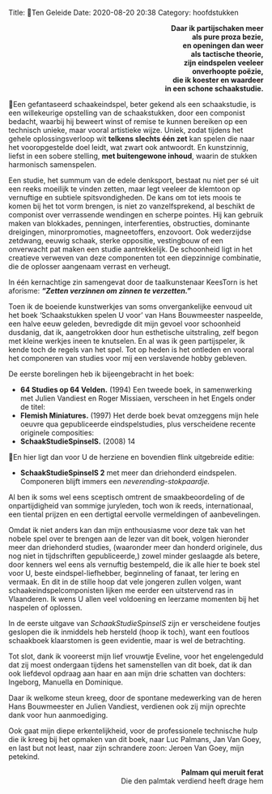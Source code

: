Title: Ten Geleide
Date: 2020-08-20 20:38
Category: hoofdstukken

<div style="text-align: right"><b>Daar ik partijschaken meer </b></div>
<div style="text-align: right"><b>als pure proza bezie,</b></div>
<div style="text-align: right"><b>en openingen dan weer</b></div>
<div style="text-align: right"><b>als tactische theorie,</b></div>
<div style="text-align: right"><b>zijn eindspelen veeleer</b></div>
<div style="text-align: right"><b>onverhoopte poëzie,</b></div>
<div style="text-align: right"><b>die ik koester en waardeer</b></div>
<div style="text-align: right"><b>in een schone schaakstudie. </b></div>

Een gefantaseerd schaakeindspel, beter gekend als een schaakstudie, is
een willekeurige opstelling van de schaakstukken, door een componist
bedacht, waarbij hij beweert winst of remise te kunnen bereiken op een
technisch unieke, maar vooral artistieke wijze. Uniek, zodat tijdens het
gehele oplossingsverloop wit **telkens slechts één zet** kan spelen die naar
het vooropgestelde doel leidt, wat zwart ook antwoordt. En kunstzinnig, liefst
in een sobere stelling, **met buitengewone inhoud**, waarin de stukken harmonisch samenspelen.

Een studie, het summum van de edele denksport, bestaat nu niet per sé
uit een reeks moeilijk te vinden zetten, maar legt veeleer de klemtoon op
vernuftige en subtiele spitsvondigheden. De kans om tot iets moois te komen bij het tot vorm brengen, is niet zo vanzelfsprekend, al beschikt de
componist over verrassende wendingen en scherpe pointes. Hij kan gebruik
maken van blokkades, penningen, interferenties, obstructies, dominante
dreigingen, minorpromoties, magneetoffers, enzovoort. Ook wederzijdse
zetdwang, eeuwig schaak, sterke oppositie, vestingbouw of een onverwacht
pat maken een studie aantrekkelijk. De schoonheid ligt in het creatieve verweven van deze componenten tot een diepzinnige combinatie, die de oplosser aangenaam verrast en verheugt.

In één kernachtige zin samengevat door de taalkunstenaar KeesTorn is
het aforisme: __*“Zetten verzinnen om zinnen te verzetten.”*__

Toen ik de boeiende kunstwerkjes van soms onvergankelijke eenvoud uit
het boek ‘Schaakstukken spelen U voor’ van Hans Bouwmeester naspeelde, een halve eeuw geleden, bevredigde dit mijn gevoel voor schoonheid
dusdanig, dat ik, aangetrokken door hun esthetische uitstraling, zelf begon
met kleine werkjes ineen te knutselen. En al was ik geen partijspeler, ik
kende toch de regels van het spel. Tot op heden is het ontleden en vooral
het componeren van studies voor mij een verslavende hobby gebleven.

De eerste borelingen heb ik bijeengebracht in het boek:
- **64 Studies op 64 Velden.** (1994)
Een tweede boek, in samenwerking met Julien Vandiest en Roger Missiaen, verscheen in het Engels onder de titel:
- **Flemish Miniatures.** (1997)
Het derde boek bevat omzeggens mijn hele oeuvre qua gepubliceerde
eindspelstudies, plus verscheidene recente originele composities:
- **SchaakStudieSpinselS.** (2008)
14

En hier ligt dan voor U de herziene en bovendien flink uitgebreide editie:

- **SchaakStudieSpinselS 2** met meer dan driehonderd eindspelen.
Componeren blijft immers een _neverending-stokpaardje._

Al ben ik soms wel eens sceptisch omtrent de smaakbeoordeling of de
onpartijdigheid van sommige juryleden, toch won ik reeds, internationaal,
een tiental prijzen en een dertigtal eervolle vermeldingen of aanbevelingen.

Omdat ik niet anders kan dan mijn enthousiasme voor deze tak van het
nobele spel over te brengen aan de lezer van dit boek, volgen hieronder
meer dan driehonderd studies, (waaronder meer dan honderd originele, dus
nog niet in tijdschriften gepubliceerde,) zowel minder geslaagde als betere,
door kenners wel eens als vernuftig bestempeld, die ik alle hier te boek stel
voor U, beste eindspel-liefhebber, beginneling of fanaat, ter lering en
vermaak. En dit in de stille hoop dat vele jongeren zullen volgen, want
schaakeindspelcomponisten lijken me eerder een uitstervend ras in Vlaanderen. Ik wens U allen veel voldoening en leerzame momenten bij het naspelen of oplossen.

In de eerste uitgave van _SchaakStudieSpinselS_ zijn er verscheidene foutjes geslopen die ik inmiddels heb hersteld (hoop ik toch), want een foutloos
schaakboek klaarstomen is geen evidentie, maar is wel de betrachting.

Tot slot, dank ik vooreerst mijn lief vrouwtje Eveline, voor het engelengeduld dat zij moest ondergaan tijdens het samenstellen van dit boek, dat ik
dan ook liefdevol opdraag aan haar en aan mijn drie schatten van dochters:
Ingeborg, Manuella en Dominique.

Daar ik welkome steun kreeg, door de spontane medewerking van de heren Hans Bouwmeester en Julien Vandiest, verdienen ook zij mijn oprechte
dank voor hun aanmoediging.

Ook gaat mijn diepe erkentelijkheid, voor de professionele technische hulp
die ik kreeg bij het opmaken van dit boek, naar Luc Palmans, Jan Van Goey,
en last but not least, naar zijn schrandere zoon: Jeroen Van Goey, mijn
petekind.

<div style="text-align: right"><b>Palmam qui meruit ferat</b></div>
<div style="text-align: right">Die den palmtak verdiend heeft drage hem</div>

